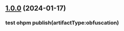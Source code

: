 ## [1.0.0](https://github.com/liwuyi27/HarmonyDemo/releases/tag/v1.0.0) (2024-01-17)

### test ohpm publish(artifactType:obfuscation)
